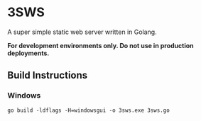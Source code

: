 # 3SWS
A super simple static web server written in Golang.


**For development environments only. Do not use in production deployments.**

## Build Instructions

### Windows
`go build -ldflags -H=windowsgui -o 3sws.exe 3sws.go`

